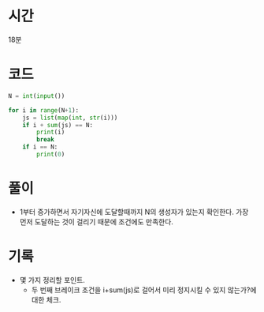 # 시간
18분
# 코드
```python
N = int(input())

for i in range(N+1):
    js = list(map(int, str(i)))
    if i + sum(js) == N:
        print(i)
        break
    if i == N:
        print(0)
```
# 풀이
- 1부터 증가하면서 자기자신에 도달할때까지 N의 생성자가 있는지 확인한다. 가장 먼저 도달하는 것이 걸리기 때문에 조건에도 만족한다. 

# 기록 
- 몇 가지 정리할 포인트.
  - 두 번째 브레이크 조건을 i+sum(js)로 걸어서 미리 정지시킬 수 있지 않는가?에 대한 체크.
  
